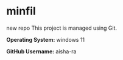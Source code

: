# minfil
new repo
This project is managed using Git.

**Operating System:** windows 11

**GitHub Username:** aisha-ra
